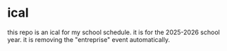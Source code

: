 # ical

this repo is an ical for my school schedule. it is for the 2025-2026 school year.
it is removing the "entreprise" event automatically.
